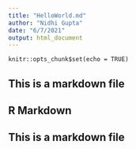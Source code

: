 ```yaml
---
title: "HelloWorld.md"
author: "Nidhi Gupta"
date: "6/7/2021"
output: html_document
---
```


```{r setup, include=FALSE}
knitr::opts_chunk$set(echo = TRUE)
```
## This is a markdown file

## R Markdown

## This is a markdown file

